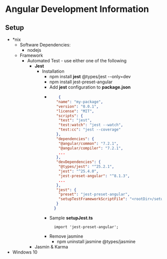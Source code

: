 # Angular Development Information

## Setup
* *nix
  * Software Dependencies:
    * nodejs
  * Framework
    * Automated Test - use either one of the following
      * <b>Jest</b>
        * Installation
          * npm install <b>jest</b> @types/jest --only=dev
          * npm install jest-preset-angular
          * Add <b>jest</b> configuration to <b>package.json</b>
          * ```json 
                {
               "name": "my-package",
               "version": "0.0.1",
               "license": "MIT",
               "scripts": {
                "test": "jest",
                "test:watch": "jest --watch",
                "test:cc": "jest --coverage"
               },
               "dependencies": {
                "@angular/common": "7.2.1",
                "@angular/compiler": "7.2.1",
                ...
               },
               "devDependencies": {
                "@types/jest": "^25.2.1",
                "jest": "^25.4.0",
                "jest-preset-angular": "^8.1.3",
                ...
               },
               "jest": {
                "preset": "jest-preset-angular",
                "setupTestFrameworkScriptFile": "<rootDir>/setupJest.ts"
               }
              }
            ```
          * Sample <b>setupJest.ts</b>
              ```
                import 'jest-preset-angular';
              ```
          * Remove jasmine 
              * npm uninstall jasmine @types/jasmine 
      * Jasmin & Karma
* Windows 10
